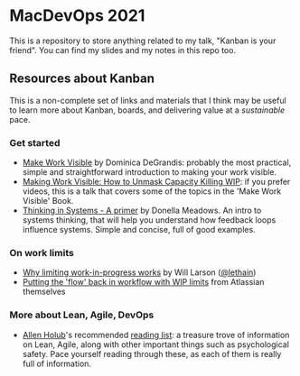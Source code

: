 # MacDevOps 2021

This is a repository to store anything related to my talk, "Kanban is your friend". 
You can find my slides and my notes in this repo too.

## Resources about Kanban
This is a non-complete set of links and materials that I think may be useful to learn more about Kanban, boards, and delivering value at a *sustainable* pace.

### Get started
- [Make Work Visible](https://itrevolution.com/book/making-work-visible/) by Dominica DeGrandis: probably the most practical, simple and straightforward introduction to making your work visible.
- [Making Work Visible: How to Unmask Capacity Killing WIP](https://www.youtube.com/watch?v=KR7Y8IUgyyA): if you prefer videos, this is a talk that covers some of the topics in the 'Make Work Visible' Book.
- [Thinking in Systems - A primer](https://www.goodreads.com/book/show/3828902-thinking-in-systems) by Donella Meadows. An intro to systems thinking, that will help you understand how feedback loops influence systems. Simple and concise, full of good examples.

### On work limits
- [Why limiting work-in-progress works](https://lethain.com/limiting-wip/) by Will Larson ([@lethain](https://twitter.com/lethain))
- [Putting the 'flow' back in workflow with WIP limits](https://www.atlassian.com/agile/kanban/wip-limits) from Atlassian themselves


### More about Lean, Agile, DevOps

- [Allen Holub](https://twitter.com/allenholub)'s recommended [reading list](https://holub.com/reading): a treasure trove of information on Lean, Agile, along with other important things such as psychological safety. Pace yourself reading through these, as each of them is really full of information.
